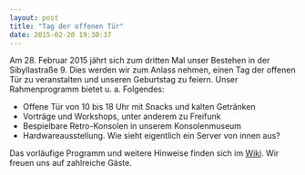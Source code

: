 ```yaml
---
layout: post
title: "Tag der offenen Tür"
date: 2015-02-20 19:30:37
---
```

Am 28. Februar 2015 jährt sich zum dritten Mal unser Bestehen in der Sibyllastraße 9. Dies werden wir zum Anlass nehmen, einen Tag der offenen Tür zu veranstalten und unseren Geburtstag zu feiern.
Unser Rahmenprogramm bietet u. a. Folgendes:

* Offene Tür von 10 bis 18 Uhr mit Snacks und kalten Getränken
* Vorträge und Workshops, unter anderem zu Freifunk
* Bespielbare Retro-Konsolen in unserem Konsolenmuseum
* Hardwareausstellung. Wie sieht eigentlich ein Server von innen aus? 

Das vorläufige Programm und weitere Hinweise finden sich im [Wiki](https://dokuwiki.chaospott.de/events:tag_der_offenen_tur). Wir freuen uns auf zahlreiche Gäste.
